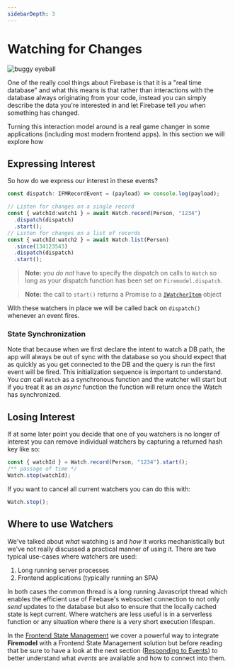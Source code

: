 ```yaml
---
sidebarDepth: 3
---
```

# Watching for Changes

![buggy eyeball](https://media.giphy.com/media/xTiIzrkmUZpP6kYF20/giphy.gif)

One of the really cool things about Firebase is that it is a "real time database" and what this means is that rather than interactions with the database always originating from your code, instead you can simply describe the data you're interested in and let Firebase tell _you_ when something has changed.

Turning this interaction model around is a real game changer in some applications (including most modern frontend apps). In this section we will explore how 

## Expressing Interest

So how do we express our interest in these events?

```typescript
const dispatch: IFMRecordEvent = (payload) => console.log(payload);

// Listen for changes on a single record
const { watchId:watch1 } = await Watch.record(Person, "1234")
  .dispatch(dispatch)
  .start();
// Listen for changes on a list of records
const { watchId:watch2 } = await Watch.list(Person)
  .since(134123543)
  .dispatch(dispatch)
  .start();
```

> **Note:** you _do not_ have to specify the dispatch on calls to `Watch` so long as your dispatch function has been set on `Firemodel.dispatch`.

> **Note:** the call to `start()` returns a Promise to a [`IWatcherItem`](https://github.com/forest-fire/firemodel/blob/master/src/Watch.ts#L44) object

With these watchers in place we will be called back on `dispatch()` whenever an event fires.

### State Synchronization

Note that because when we first declare the intent to watch a DB path, the app will always be out of sync with the database so you should expect that as quickly as you get connected to the DB and the query is run the first event will be fired. This initialization sequence is important to understand. You _can_ call `Watch` as a synchronous function and the watcher will start but if you treat it as an _async_ function the function will return once the Watch has synchronized.

## Losing Interest

If at some later point you decide that one of you watchers is no longer of interest you can remove individual watchers by capturing a returned hash key like so:

```typescript
const { watchId } = Watch.record(Person, "1234").start();
/** passage of time */
Watch.stop(watchId);
```

If you want to cancel all current watchers you can do this with:

```typescript
Watch.stop();
```

## Where to use Watchers

We've talked about _what_ watching is and _how_ it works mechanistically but we've not really discussed a practical manner of using it. There are two typical use-cases where watchers are used:

1. Long running server processes
2. Frontend applications (typically running an SPA)

In both cases the common thread is a long running Javascript thread which enables the efficient use of Firebase's websocket connection to not only _send_ updates to the database but also to ensure that the locally cached state is kept current. Where watchers are less useful is in a serverless function or any situation where there is a very short execution lifespan. 

In the [Frontend State Management](./frontend-state-mgmt.html) we cover a powerful way to integrate **Firemodel** with a Frontend State Management solution but before reading that be sure to have a look at the next section ([Responding to Events](./dispatch-and-events.html))  to better understand what *events* are available and how to connect into them.
